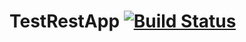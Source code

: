 # TestRestApp [![Build Status](https://travis-ci.org/omalovanyi/TestRestApp.svg?branch=master)](https://travis-ci.org/omalovanyi/TestRestApp)
